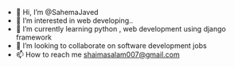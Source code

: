 - 👋 Hi, I’m @SahemaJaved
- 👀 I’m interested in web developing..
- 🌱 I’m currently learning python , web development using  django framework
- 💞️ I’m looking to collaborate on software development jobs
- 📫 How to reach me shaimasalam007@gmail.com

<!---
SahemaJaved/SahemaJaved is a ✨ special ✨ repository because its `README.md` (this file) appears on your GitHub profile.
You can click the Preview link to take a look at your changes.
--->
